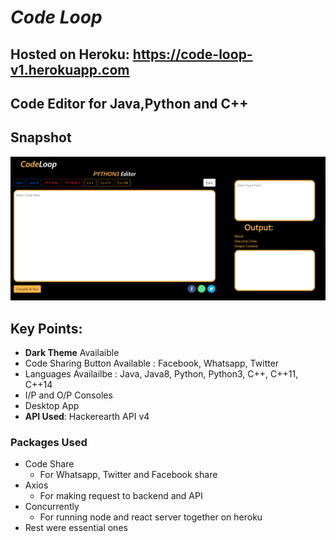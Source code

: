 # *Code Loop* 
## Hosted on Heroku: https://code-loop-v1.herokuapp.com
## Code Editor for Java,Python and C++

## Snapshot
![CodeLoop Image](https://github.com/yogeshsherawat/code-loop-v1/blob/main/images/code_loop.PNG)

## Key Points:
* __Dark Theme__ Availaible
* Code Sharing Button Available : Facebook, Whatsapp, Twitter
* Languages Availailbe : Java, Java8, Python, Python3, C++, C++11, C++14
* I/P and O/P Consoles
* Desktop App
* **API Used**: Hackerearth API v4

### Packages Used
* Code Share
  * For Whatsapp, Twitter and Facebook share
* Axios 
  * For making request to backend and API  
* Concurrently
  * For running node and react server together on heroku
* Rest were essential ones    